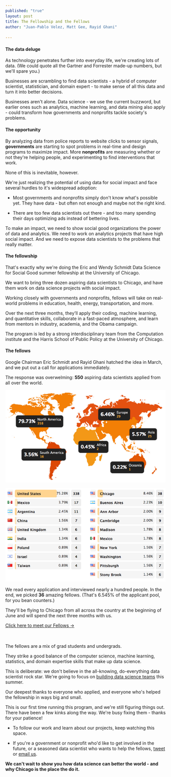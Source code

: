 ```yaml
---
published: "true"
layout: post
title: The Fellowship and the Fellows
author: "Juan-Pablo Velez, Matt Gee, Rayid Ghani"

---
```


#### The data deluge
As technology penetrates further into everyday life, we're creating lots of data. (We could quote all the Gartner and Forrester made-up numbers, but we'll spare you.)

Businesses are scrambling to find data scientists - a hybrid of computer scientist, statistician, and domain expert - to make sense of all this data and turn it into better decisions.

Businesses aren't alone. Data science - we use the current buzzword, but earlier ones such as analytics, machine learning, and data mining also apply - could transform how governments and nonprofits tackle society's problems.

#### The opportunity
By analyzing data from police reports to website clicks to sensor signals, **governments** are starting to spot problems in real-time and design programs to maximize impact. More **nonprofits** are measuring whether or not they're helping people, and experimenting to find interventions that work.

None of this is inevitable, however. 

We're just realizing the potential of using data for social impact and face several hurdles to it's widespread adoption:

- Most governments and nonprofits simply don't know what's possible yet. They have data - but often not enough and maybe not the right kind.

- There are too few data scientists out there - and too many spending their days optimizing ads instead of bettering lives.

To make an impact, we need to show social good organizations the power of data and analytics. We need to work on analytics projects that have high social impact. And we need to expose data scientists to the problems that really matter.

#### The fellowship
That's exactly why we're doing the Eric and Wendy Schmidt Data Science for Social Good summer fellowship at the University of Chicago. 

We want to bring three dozen aspiring data scientists to Chicago, and have them work on data science projects with social impact.

Working closely with governments and nonprofits, fellows will take on real-world problems in education, health, energy, transportation, and more.

Over the next three months, they’ll apply their coding, machine learning, and quantitative skills, collaborate in a fast-paced atmosphere, and learn from mentors in industry, academia, and the Obama campaign.

The program is led by a strong interdisciplinary team from the Computation institute and the Harris School of Public Policy at the University of Chicago.

#### The fellows
Google Chairman Eric Schmidt and Rayid Ghani hatched the idea in March, and we put out a call for applications immediately. 

The response was overwelming: <strong>550</strong> aspiring data scientists applied from all over the world.

![Applicant map](/img/posts/applicant-map.png)

![Applicant map](/img/posts/applicant-table.png)

We read every application and interviewed nearly a hundred people. In the end, we picked <strong>36</strong> amazing fellows. (That's 6.545% of the applicant pool, for you bean counters.)

They'll be flying to Chicago from all across the country at the beginning of June and will spend the next three months with us.

<div class="row">
	<div class="span4 offset2">
    	<a href="/people/" class="btn btn-huge btn-block btn-embossed btn-danger">
     		Click here to meet our Fellows →
    	</a>
	</div>
</div>
<br><br>


The fellows are a mix of grad students and undergrads.

They strike a good balance of the computer science, machine learning, statistics, and domain expertise skills that make up data science.

This is deliberate: we don't believe in the all-knowing, do-everything data scientist rock star. We're going to focus on [building data science teams](http://assets.en.oreilly.com/1/eventseries/23/Building-Data-Science-Teams.pdf) this summer.

Our deepest thanks to everyone who applied, and everyone who's helped the fellowship in ways big and small. 

This is our first time running this program, and we're still figuring things out. There have been a few kinks along the way. We're busy fixing them - thanks for your patience!

- To follow our work and learn about our projects, keep watching this space.

- If you're a government or nonprofit who'd like to get involved in the future, or a seasoned data scientist who wants to help the fellows, [tweet](http://www.twitter.com/datascifellows) or [email us](mailto:datascifellowship@ci.uchicago.edu).

**We can't wait to show you how data science can better the world - and why Chicago is the place the do it.**
